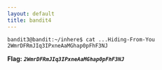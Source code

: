 ```yaml
---
layout: default
title: bandit4
---
```




```
bandit3@bandit:~/inhere$ cat ...Hiding-From-You
2WmrDFRmJIq3IPxneAaMGhap0pFhF3NJ
```

**Flag:** ***`2WmrDFRmJIq3IPxneAaMGhap0pFhF3NJ`*** 


